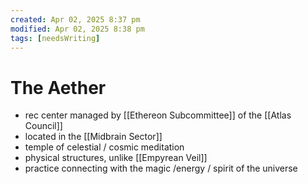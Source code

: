 ```yaml
---
created: Apr 02, 2025 8:37 pm
modified: Apr 02, 2025 8:38 pm
tags: [needsWriting]
---
```


# The Aether

- rec center managed by [[Ethereon Subcommittee]] of the [[Atlas Council]]
- located in the [[Midbrain Sector]]
- temple of celestial / cosmic meditation
- physical structures, unlike [[Empyrean Veil]]
- practice connecting with the magic /energy / spirit of the universe